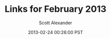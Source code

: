 ---
layout: podcast
title: "Links for February 2013"
author: Scott Alexander
description: https://slatestarcodex.com/2013/02/24/links-for-february-2013/
date: 2013-02-24 00:26:00 PST
length: 2115851
duration: 529
guid: links-for-february-2013
---